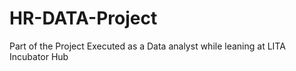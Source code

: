 # HR-DATA-Project
Part of the Project Executed as a Data analyst while leaning at LITA Incubator Hub

